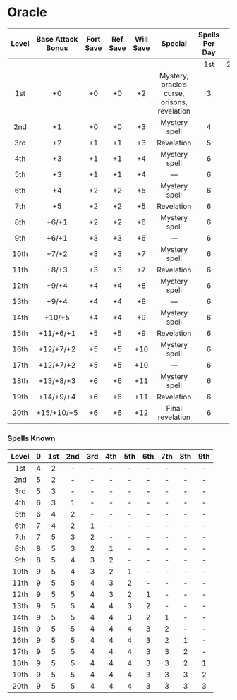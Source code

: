 # Oracle
| Level | Base Attack Bonus | Fort Save | Ref Save | Will Save |                    Special                   | Spells Per Day |     |     |     |     |     |     |     |     |     |
|:-----:|:-----------------:|:---------:|:--------:|:---------:|:--------------------------------------------:|:--------------:|:---:|:---:|:---:|:---:|:---:|:---:|:---:|:---:|:---:|
|       |                   |           |          |           |                                              |       1st      | 2nd | 3rd | 4th | 5th | 6th | 7th | 8th | 9th | 9th |
|  1st  |         +0        |     +0    |    +0    |     +2    | Mystery, oracle’s curse, orisons, revelation |        3       |  -  |  -  |  -  |  -  |  -  |  -  |  -  |  -  |  -  |
|  2nd  |         +1        |     +0    |    +0    |     +3    |                 Mystery spell                |        4       |  -  |  -  |  -  |  -  |  -  |  -  |  -  |  -  |  -  |
|  3rd  |         +2        |     +1    |    +1    |     +3    |                  Revelation                  |        5       |  -  |  -  |  -  |  -  |  -  |  -  |  -  |  -  |  -  |
|  4th  |         +3        |     +1    |    +1    |     +4    |                 Mystery spell                |        6       |  3  |  -  |  -  |  -  |  -  |  -  |  -  |  -  |  -  |
|  5th  |         +3        |     +1    |    +1    |     +4    |                       —                      |        6       |  4  |  -  |  -  |  -  |  -  |  -  |  -  |  -  |  -  |
|  6th  |         +4        |     +2    |    +2    |     +5    |                 Mystery spell                |        6       |  5  |  3  |  -  |  -  |  -  |  -  |  -  |  -  |  -  |
|  7th  |         +5        |     +2    |    +2    |     +5    |                  Revelation                  |        6       |  6  |  4  |  -  |  -  |  -  |  -  |  -  |  -  |  -  |
|  8th  |       +6/+1       |     +2    |    +2    |     +6    |                 Mystery spell                |        6       |  6  |  5  |  3  |  -  |  -  |  -  |  -  |  -  |  -  |
|  9th  |       +6/+1       |     +3    |    +3    |     +6    |                       —                      |        6       |  6  |  6  |  4  |  -  |  -  |  -  |  -  |  -  |  -  |
|  10th |       +7/+2       |     +3    |    +3    |     +7    |                 Mystery spell                |        6       |  6  |  6  |  5  |  3  |  -  |  -  |  -  |  -  |  -  |
|  11th |       +8/+3       |     +3    |    +3    |     +7    |                  Revelation                  |        6       |  6  |  6  |  6  |  4  |  -  |  -  |  -  |  -  |  -  |
|  12th |       +9/+4       |     +4    |    +4    |     +8    |                 Mystery spell                |        6       |  6  |  6  |  6  |  5  |  3  |  -  |  -  |  -  |  -  |
|  13th |       +9/+4       |     +4    |    +4    |     +8    |                       —                      |        6       |  6  |  6  |  6  |  6  |  4  |  -  |  -  |  -  |  -  |
|  14th |       +10/+5      |     +4    |    +4    |     +9    |                 Mystery spell                |        6       |  6  |  6  |  6  |  6  |  5  |  3  |  -  |  -  |  -  |
|  15th |     +11/+6/+1     |     +5    |    +5    |     +9    |                  Revelation                  |        6       |  6  |  6  |  6  |  6  |  6  |  4  |  -  |  -  |  -  |
|  16th |     +12/+7/+2     |     +5    |    +5    |    +10    |                 Mystery spell                |        6       |  6  |  6  |  6  |  6  |  6  |  5  |  3  |  -  |  -  |
|  17th |     +12/+7/+2     |     +5    |    +5    |    +10    |                       —                      |        6       |  6  |  6  |  6  |  6  |  6  |  6  |  4  |  -  |  1  |
|  18th |     +13/+8/+3     |     +6    |    +6    |    +11    |                 Mystery spell                |        6       |  6  |  6  |  6  |  6  |  6  |  6  |  5  |  3  |  2  |
|  19th |     +14/+9/+4     |     +6    |    +6    |    +11    |                  Revelation                  |        6       |  6  |  6  |  6  |  6  |  6  |  6  |  6  |  4  |  3  |
|  20th |     +15/+10/+5    |     +6    |    +6    |    +12    |               Final revelation               |        6       |  6  |  6  |  6  |  6  |  6  |  6  |  6  |  6  |  4  |
### Spells Known
| Level | 0 | 1st | 2nd | 3rd | 4th | 5th | 6th | 7th | 8th | 9th |
|:-----:|:-:|:---:|:---:|:---:|:---:|:---:|:---:|:---:|:---:|:---:|
|  1st  | 4 |  2  |  -  |  -  |  -  |  -  |  -  |  -  |  -  |  -  |
|  2nd  | 5 |  2  |  -  |  -  |  -  |  -  |  -  |  -  |  -  |  -  |
|  3rd  | 5 |  3  |  -  |  -  |  -  |  -  |  -  |  -  |  -  |  -  |
|  4th  | 6 |  3  |  1  |  -  |  -  |  -  |  -  |  -  |  -  |  -  |
|  5th  | 6 |  4  |  2  |  -  |  -  |  -  |  -  |  -  |  -  |  -  |
|  6th  | 7 |  4  |  2  |  1  |  -  |  -  |  -  |  -  |  -  |  -  |
|  7th  | 7 |  5  |  3  |  2  |  -  |  -  |  -  |  -  |  -  |  -  |
|  8th  | 8 |  5  |  3  |  2  |  1  |  -  |  -  |  -  |  -  |  -  |
|  9th  | 8 |  5  |  4  |  3  |  2  |  -  |  -  |  -  |  -  |  -  |
|  10th | 9 |  5  |  4  |  3  |  2  |  1  |  -  |  -  |  -  |  -  |
|  11th | 9 |  5  |  5  |  4  |  3  |  2  |  -  |  -  |  -  |  -  |
|  12th | 9 |  5  |  5  |  4  |  3  |  2  |  1  |  -  |  -  |  -  |
|  13th | 9 |  5  |  5  |  4  |  4  |  3  |  2  |  -  |  -  |  -  |
|  14th | 9 |  5  |  5  |  4  |  4  |  3  |  2  |  1  |  -  |  -  |
|  15th | 9 |  5  |  5  |  4  |  4  |  4  |  3  |  2  |  -  |  -  |
|  16th | 9 |  5  |  5  |  4  |  4  |  4  |  3  |  2  |  1  |  -  |
|  17th | 9 |  5  |  5  |  4  |  4  |  4  |  3  |  3  |  2  |  -  |
|  18th | 9 |  5  |  5  |  4  |  4  |  4  |  3  |  3  |  2  |  1  |
|  19th | 9 |  5  |  5  |  4  |  4  |  4  |  3  |  3  |  3  |  2  |
|  20th | 9 |  5  |  5  |  4  |  4  |  4  |  3  |  3  |  3  |  3  |